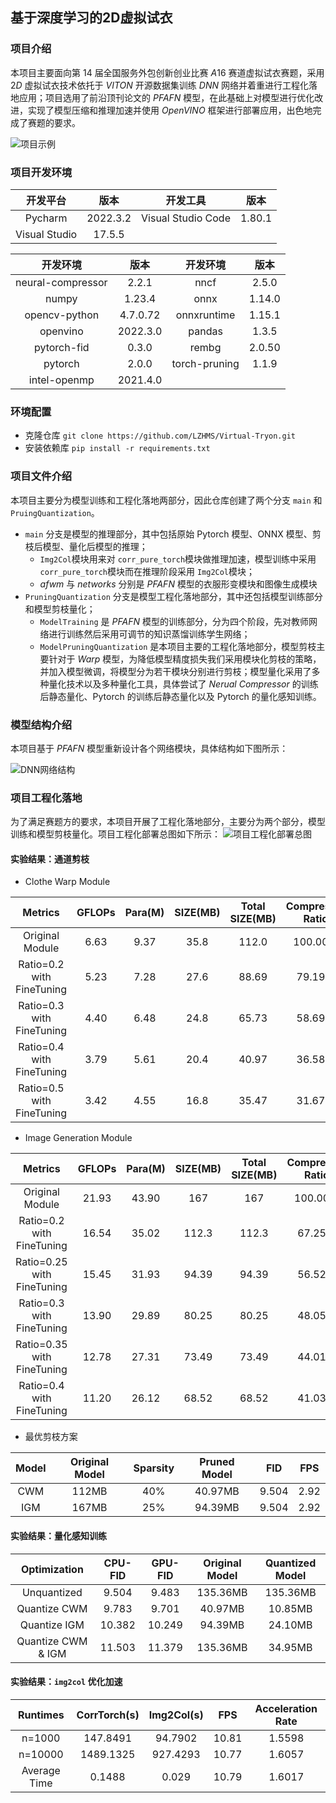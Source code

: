 ## 基于深度学习的2D虚拟试衣

### 项目介绍

本项目主要面向第 $14$ 届全国服务外包创新创业比赛 $A16$ 赛道虚拟试衣赛题，采用 $2D$ 虚拟试衣技术依托于 $VITON$ 开源数据集训练 $DNN$ 网络并着重进行工程化落地应用；项目选用了前沿顶刊论文的 $PFAFN$ 模型，在此基础上对模型进行优化改进，实现了模型压缩和推理加速并使用 $OpenVINO$ 框架进行部署应用，出色地完成了赛题的要求。

![项目示例](https://cdn.statically.io/gh/LZHMS/picx-images-hosting@master/Profile/examples.4u074u4fgio0.webp)

### 项目开发环境

|   开发平台   |   版本   |      开发工具      |  版本  |
| :-----------: | :------: | :----------------: | :----: |
|    Pycharm    | 2022.3.2 | Visual Studio Code | 1.80.1 |
| Visual Studio |  17.5.5  |                    |        |

|     开发环境     |   版本   |   开发环境   |  版本  |
| :---------------: | :------: | :-----------: | :----: |
| neural-compressor |  2.2.1  |     nncf     | 2.5.0 |
|       numpy       |  1.23.4  |     onnx     | 1.14.0 |
|   opencv-python   | 4.7.0.72 |  onnxruntime  | 1.15.1 |
|     openvino     | 2022.3.0 |    pandas    | 1.3.5 |
|    pytorch-fid    |  0.3.0  |     rembg     | 2.0.50 |
|      pytorch      |  2.0.0  | torch-pruning | 1.1.9 |
|   intel-openmp   | 2021.4.0 |              |        |

### 环境配置

+ 克隆仓库
  `git clone https://github.com/LZHMS/Virtual-Tryon.git`
+ 安装依赖库
  `pip install -r requirements.txt`

### 项目文件介绍

本项目主要分为模型训练和工程化落地两部分，因此仓库创建了两个分支 `main` 和 `PruingQuantization`。

+ `main` 分支是模型的推理部分，其中包括原始 Pytorch 模型、ONNX 模型、剪枝后模型、量化后模型的推理；
  + `Img2Col`模块用来对 `corr_pure_torch`模块做推理加速，模型训练中采用 `corr_pure_torch`模块而在推理阶段采用 `Img2Col`模块；
  + $afwm$ 与 $networks$ 分别是 $PFAFN$ 模型的衣服形变模块和图像生成模块
+ `PruningQuantization` 分支是模型工程化落地部分，其中还包括模型训练部分和模型剪枝量化；
  + `ModelTraining` 是 $PFAFN$ 模型的训练部分，分为四个阶段，先对教师网络进行训练然后采用可调节的知识蒸馏训练学生网络；
  + `ModelPruningQuantization` 是本项目主要的工程化落地部分，模型剪枝主要针对于 $Warp$ 模型，为降低模型精度损失我们采用模块化剪枝的策略，并加入模型微调，将模型分为若干模块分别进行剪枝；模型量化采用了多种量化技术以及多种量化工具，具体尝试了 $Nerual\ Compressor$ 的训练后静态量化、Pytorch 的训练后静态量化以及 Pytorch 的量化感知训练。

### 模型结构介绍

本项目基于 $PFAFN$ 模型重新设计各个网络模块，具体结构如下图所示：

![DNN网络结构](https://cdn.statically.io/gh/LZHMS/picx-images-hosting@master/Profile/model.4ax0n6qbtbs0.webp)

### 项目工程化落地

为了满足赛题方的要求，本项目开展了工程化落地部分，主要分为两个部分，模型训练和模型剪枝量化。项目工程化部署总图如下所示：
![项目工程化部署总图](https://cdn.statically.io/gh/LZHMS/picx-images-hosting@master/Profile/project.1dom5gtegs2o.webp)

#### 实验结果：通道剪枝

+ Clothe Warp Module

|          Metrics          | GFLOPs | Para(M) | SIZE(MB) | Total SIZE(MB) | Compresion Ratio |  FID  | FID Loss |
| :-----------------------: | :----: | :-----: | :------: | :------------: | :--------------: | :---: | :------: |
|      Original Module      |  6.63  |  9.37  |   35.8   |     112.0     |     100.00%     | 8.906 |  0.00%  |
| Ratio=0.2 with FineTuning |  5.23  |  7.28  |   27.6   |     88.69     |      79.19%      | 9.013 |  1.20%  |
| Ratio=0.3 with FineTuning |  4.40  |  6.48  |   24.8   |     65.73     |      58.69%      | 9.113 |  2.32%  |
| Ratio=0.4 with FineTuning |  3.79  |  5.61  |   20.4   |     40.97     |      36.58%      | 9.304 |  4.47%  |
| Ratio=0.5 with FineTuning |  3.42  |  4.55  |   16.8   |     35.47     |      31.67%      | 9.977 |  12.03%  |

+ Image Generation Module

|          Metrics          | GFLOPs | Para(M) | SIZE(MB) | Total SIZE(MB) | Compresion Ratio |  FID  | FID Loss |
| :------------------------: | :----: | :-----: | :------: | :------------: | :--------------: | :----: | :------: |
|      Original Module      | 21.93 |  43.90  |   167   |      167      |     100.00%     | 8.906 |  0.00%  |
| Ratio=0.2 with FineTuning | 16.54 |  35.02  |  112.3  |     112.3     |      67.25%      | 9.212 |  3.44%  |
| Ratio=0.25 with FineTuning | 15.45 |  31.93  |  94.39  |     94.39     |      56.52%      | 9.405 |  5.60%  |
| Ratio=0.3 with FineTuning | 13.90 |  29.89  |  80.25  |     80.25     |      48.05%      | 9.679 |  8.68%  |
| Ratio=0.35 with FineTuning | 12.78 |  27.31  |  73.49  |     73.49     |      44.01%      | 9.835 |  10.43%  |
| Ratio=0.4 with FineTuning | 11.20 |  26.12  |  68.52  |     68.52     |      41.03%      | 10.527 |  18.20%  |

+ 最优剪枝方案

| Model | Original Model | Sparsity | Pruned Model |  FID  | FPS |
| :---: | :------------: | :------: | :----------: | :---: | :--: |
|  CWM  |     112MB     |   40%   |   40.97MB   | 9.504 | 2.92 |
|  IGM  |     167MB     |   25%   |   94.39MB   | 9.504 | 2.92 |

#### 实验结果：量化感知训练

|    Optimization    | CPU-FID | GPU-FID | Original Model | Quantized Model |
| :----------------: | :-----: | :-----: | :------------: | :-------------: |
|    Unquantized    |  9.504  |  9.483  |    135.36MB    |    135.36MB    |
|    Quantize CWM    |  9.783  |  9.701  |    40.97MB    |     10.85MB     |
|    Quantize IGM    | 10.382 | 10.249 |    94.39MB    |     24.10MB     |
| Quantize CWM & IGM | 11.503 | 11.379 |    135.36MB    |     34.95MB     |

#### 实验结果：`img2col` 优化加速

|Runtimes|CorrTorch(s)|Img2Col(s)|FPS|Acceleration Rate|
|:------:|:----------:|:--------:|:----:|:------------:|
|n=1000|147.8491|94.7902|10.81|1.5598|
|n=10000|1489.1325|927.4293|10.77|1.6057|
|Average Time|0.1488|0.029|10.79|1.6017|